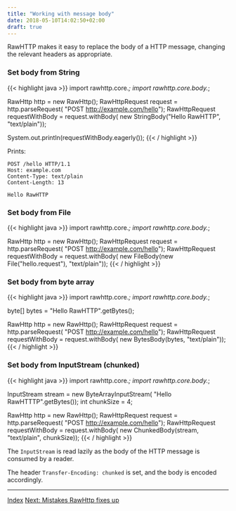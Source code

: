 ```yaml
---
title: "Working with message body"
date: 2018-05-10T14:02:50+02:00
draft: true
---
```


RawHTTP makes it easy to replace the body of a HTTP message, changing the relevant headers as appropriate.

### Set body from String

{{< highlight java >}}
import rawhttp.core.*;
import rawhttp.core.body.*;

RawHttp http = new RawHttp();
RawHttpRequest request = http.parseRequest(
    "POST http://example.com/hello");
RawHttpRequest requestWithBody = request.withBody(
    new StringBody("Hello RawHTTP", "text/plain"));

System.out.println(requestWithBody.eagerly());
{{< / highlight >}}

Prints:

```
POST /hello HTTP/1.1
Host: example.com
Content-Type: text/plain
Content-Length: 13

Hello RawHTTP
```

### Set body from File

{{< highlight java >}}
import rawhttp.core.*;
import rawhttp.core.body.*;

RawHttp http = new RawHttp();
RawHttpRequest request = http.parseRequest(
    "POST http://example.com/hello");
RawHttpRequest requestWithBody = request.withBody(
    new FileBody(new File("hello.request"), "text/plain"));
{{< / highlight >}}

### Set body from byte array

{{< highlight java >}}
import rawhttp.core.*;
import rawhttp.core.body.*;

byte[] bytes = "Hello RawHTTP".getBytes();

RawHttp http = new RawHttp();
RawHttpRequest request = http.parseRequest(
    "POST http://example.com/hello");
RawHttpRequest requestWithBody = request.withBody(
    new BytesBody(bytes, "text/plain"));
{{< / highlight >}}

### Set body from InputStream (chunked)

{{< highlight java >}}
import rawhttp.core.*;
import rawhttp.core.body.*;

InputStream stream = new ByteArrayInputStream(
    "Hello RawHTTTP".getBytes());
int chunkSize = 4;

RawHttp http = new RawHttp();
RawHttpRequest request = http.parseRequest(
    "POST http://example.com/hello");
RawHttpRequest requestWithBody = request.withBody(
    new ChunkedBody(stream, "text/plain", chunkSize));
{{< / highlight >}}

The `InputStream` is read lazily as the body of the HTTP message is consumed by a reader.

The header `Transfer-Encoding: chunked` is set, and the body is encoded accordingly.

<hr>

[Index](/docs) [Next: Mistakes RawHttp fixes up](/docs/mistakes-rawhttp-fixes-up)
